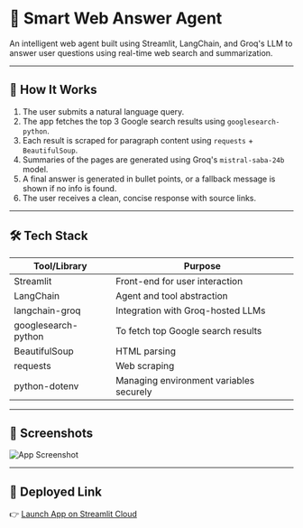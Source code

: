 
# 🤖 Smart Web Answer Agent

An intelligent web agent built using Streamlit, LangChain, and Groq's LLM to answer user questions using real-time web search and summarization.

---

## 🧠 How It Works

1. The user submits a natural language query.
2. The app fetches the top 3 Google search results using `googlesearch-python`.
3. Each result is scraped for paragraph content using `requests` + `BeautifulSoup`.
4. Summaries of the pages are generated using Groq's `mistral-saba-24b` model.
5. A final answer is generated in bullet points, or a fallback message is shown if no info is found.
6. The user receives a clean, concise response with source links.

---

## 🛠️ Tech Stack

| Tool/Library         | Purpose                                  |
|----------------------|-------------------------------------------|
| Streamlit            | Front-end for user interaction            |
| LangChain            | Agent and tool abstraction                |
| langchain-groq       | Integration with Groq-hosted LLMs         |
| googlesearch-python  | To fetch top Google search results        |
| BeautifulSoup        | HTML parsing                              |
| requests             | Web scraping                              |
| python-dotenv        | Managing environment variables securely   |

---

## 📸 Screenshots

![App Screenshot](https://i.imgur.com/n3QKpYh.png)

---

## 🔗 Deployed Link

👉 [Launch App on Streamlit Cloud](https://your-app-link.streamlit.app)

